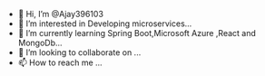 - 👋 Hi, I’m @Ajay396103
- 👀 I’m interested in Developing microservices...
- 🌱 I’m currently learning Spring Boot,Microsoft Azure ,React and MongoDb...
- 💞️ I’m looking to collaborate on ...
- 📫 How to reach me ...

<!---
Ajay396103/Ajay396103 is a ✨ special ✨ repository because its `README.md` (this file) appears on your GitHub profile.
You can click the Preview link to take a look at your changes.
--->
